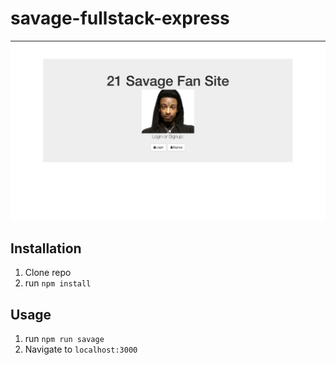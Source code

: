 # savage-fullstack-express

![21 Savage](public/thumbnail.png)

## Installation

1. Clone repo
2. run `npm install`

## Usage

1. run `npm run savage`
2. Navigate to `localhost:3000`
